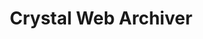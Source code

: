 ---
layout: project
title: Crystal Web Archiver
summary: >
    Downloads websites in an archival-friendly format.
started_on: 2011-09-30
ended_on: Ongoing
x_active_time_ranges:
    - [2011-09-30, 2012-01-25]
    - [2021-02-28, 2021-03-23]
x_languages: [Python]
x_lines_of_code: 4,106
x_location: Cathode at /Users/davidf/Projects
featured: true

redirect_to_url: https://github.com/davidfstr/Crystal-Web-Archiver#readme

---
